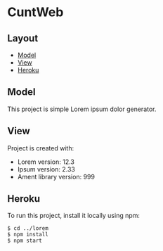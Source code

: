 # CuntWeb
## Layout
* [Model](#general-info)
* [View](#technologies)
* [Heroku](#setup)

## Model
This project is simple Lorem ipsum dolor generator.
	
## View
Project is created with:
* Lorem version: 12.3
* Ipsum version: 2.33
* Ament library version: 999
	
## Heroku
To run this project, install it locally using npm:

```
$ cd ../lorem
$ npm install
$ npm start
